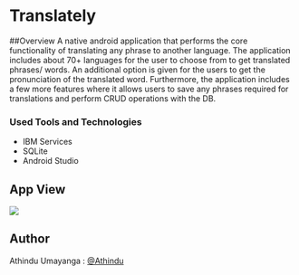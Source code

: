 # Translately

##Overview
A native android application that performs the core functionality of translating any phrase to another language. The application includes about 70+ languages for the user to choose from to get translated phrases/ words. An additional option is given for the users to get the pronunciation of the translated word. Furthermore, the application includes a few more features where it allows users to save any phrases required for translations and perform CRUD operations with the DB.

### Used Tools and Technologies

* IBM Services
* SQLite
* Android Studio

## App View
![](app/demo.gif)

## Author
Athindu Umayanga : [@Athindu](https://github.com/Athindu)
